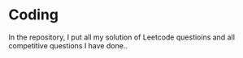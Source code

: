 # Coding
In the repository, I put all my solution of Leetcode questioins and all competitive questions I have done..
